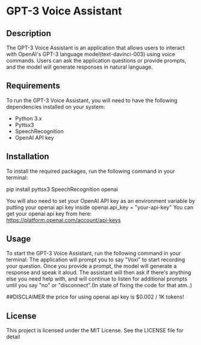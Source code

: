 # GPT-3 Voice Assistant

## Description
The GPT-3 Voice Assistant is an application that allows users to interact with OpenAI's GPT-3 language model(text-davinci-003) using voice commands. Users can ask the application questions or provide prompts, and the model will generate responses in natural language.

## Requirements
To run the GPT-3 Voice Assistant, you will need to have the following dependencies installed on your system:
- Python 3.x
- Pyttsx3
- SpeechRecognition
- OpenAI API key

## Installation
To install the required packages, run the following command in your terminal:

pip install pyttsx3 SpeechRecognition openai

You will also need to set your OpenAI API key as an environment variable by putting your openai api key inside openai.api_key = "your-api-key"
You can get your openai api key from here:
https://platform.openai.com/account/api-keys

## Usage
To start the GPT-3 Voice Assistant, run the following command in your terminal:
The application will prompt you to say "Voxi" to start recording your question. Once you provide a prompt, the model will generate a response and speak it aloud. The assistant will then ask if there's anything else you need help with, and will continue to listen for additional prompts until you say "no" or "disconnect".(In state of fixing the code for that atm..)

##DISCLAIMER
the price for using openai api key is	$0.002 / 1K tokens!

## License
This project is licensed under the MIT License. See the LICENSE file for detail
